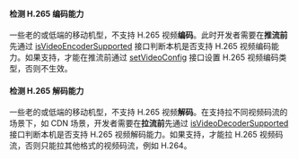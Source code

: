 #### 检测 H.265 编码能力

一些老的或低端的移动机型，不支持 H.265 视频**编码**。此时开发者需要在**推流前**先通过 [isVideoEncoderSupported](@isVideoEncoderSupported) 接口判断本机是否支持 H.265 视频编码能力。如果支持，才能在推流前通过 [setVideoConfig](@setVideoConfig-ZegoExpressEngine) 接口设置 H.265 视频编码类型，否则不生效。

#### 检测 H.265 解码能力

一些老的或低端的移动机型，不支持 H.265 视频**解码**。在支持拉不同视频码流的场景下，如 CDN 场景，开发者需要在**拉流前**先通过 [isVideoDecoderSupported](@isVideoDecoderSupported) 接口判断本机是否支持 H.265 视频解码能力。如果支持，才能拉 H.265 视频码流，否则只能拉其他格式的视频码流，例如 H.264。







